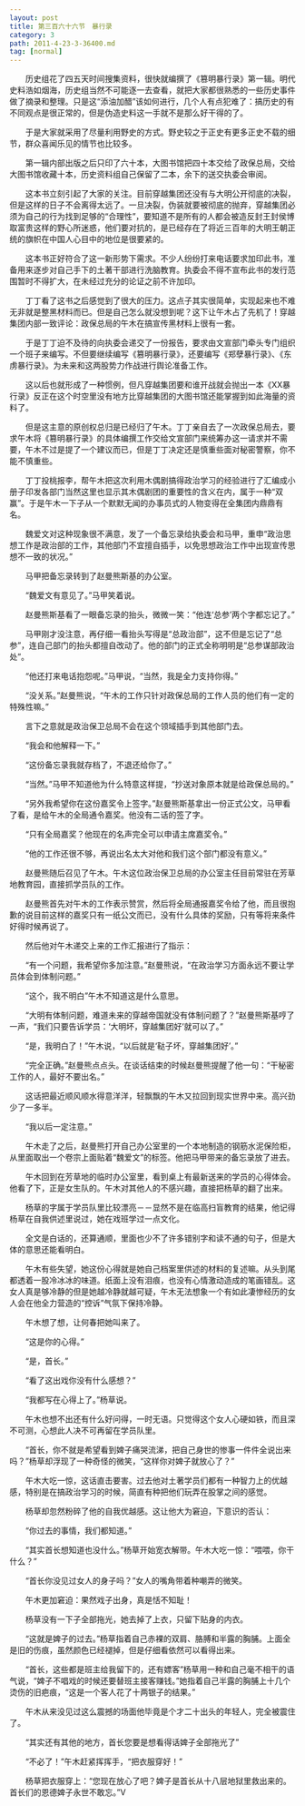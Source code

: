 ```yaml
---
layout: post
title: 第三百六十六节　暴行录
category: 3
path: 2011-4-23-3-36400.md
tag: [normal]
---
```


　　历史组花了四五天时间搜集资料，很快就编撰了《篡明暴行录》第一辑。明代史料浩如烟海，历史组当然不可能逐一去查看，就把大家都很熟悉的一些历史事件做了摘录和整理。只是这“添油加醋”该如何进行，几个人有点犯难了：搞历史的有不同观点是很正常的，但是伪造史料这一手就不是那么好干得的了。

　　于是大家就采用了尽量利用野史的方式。野史较之于正史有更多正史不载的细节，群众喜闻乐见的情节也比较多。

　　第一辑内部出版之后只印了六十本，大图书馆把四十本交给了政保总局，交给大图书馆收藏十本，历史资料组自己保留了二本，余下的送交执委会审阅。

　　这本书立刻引起了大家的关注。目前穿越集团还没有与大明公开彻底的决裂，但是这样的日子不会离得太远了。一旦决裂，伪装就要被彻底的抛弃，穿越集团必须为自己的行为找到足够的“合理性”，要知道不是所有的人都会被造反封王封侯博取富贵这样的野心所迷惑，他们要对抗的，是已经存在了将近三百年的大明王朝正统的旗帜在中国人心目中的地位是很要紧的。

　　这本书正好符合了这一新形势下需求。不少人纷纷打来电话要求加印此书，准备用来逐步对自己手下的土著干部进行洗脑教育。执委会不得不宣布此书的发行范围暂时不得扩大，在未经过充分的论证之前不许加印。

　　丁丁看了这书之后感觉到了很大的压力。这点子其实很简单，实现起来也不难无非就是整黑材料而已。但是自己怎么就没想到呢？这下让午木占了先机了！穿越集团内部一致评论：政保总局的午木在搞宣传黑材料上很有一套。

　　于是丁丁迫不及待的向执委会递交了一份报告，要求由文宣部门牵头专门组织一个班子来编写。不但要继续编写《篡明暴行录》，还要编写《郑孽暴行录》、《东虏暴行录》。为未来和这两股势力作战进行舆论准备工作。

　　这以后也就形成了一种惯例，但凡穿越集团要和谁开战就会抛出一本《XX暴行录》反正在这个时空里没有地方比穿越集团的大图书馆还能掌握到如此海量的资料了。

　　但是这主意的原创权总归是已经归了午木。丁丁亲自去了一次政保总局去，要求午木将《篡明暴行录》的具体编撰工作交给文宣部门来统筹办这一请求并不需要，午木不过是提了一个建议而已，但是丁丁决定还是慎重些面对秘密警察，你不能不慎重些。

　　丁丁投桃报李，帮午木把这次利用木偶剧搞得政治学习的经验进行了汇编成小册子印发各部门当然这里也显示其木偶剧团的重要性的含义在内，属于一种“双赢”。于是午木一下子从一个默默无闻的办事员式的人物变得在全集团内鼎鼎有名。

　　魏爱文对这种现象很不满意，发了一个备忘录给执委会和马甲，重申“政治思想工作是政治部的工作，其他部门不宜擅自插手，以免思想政治工作中出现宣传思想不一致的状况。”

　　马甲把备忘录转到了赵曼熊斯基的办公室。

　　“魏爱文有意见了。”马甲笑着说。

　　赵曼熊斯基看了一眼备忘录的抬头，微微一笑：“他连‘总参’两个字都忘记了。”

　　马甲刚才没注意，再仔细一看抬头写得是“总政治部”，这不但是忘记了“总参”，连自己部门的抬头都擅自改动了。他的部门的正式全称明明是“总参谋部政治处”。

　　“他还打来电话抱怨呢。”马甲说，“当然，我是全力支持你得。”

　　“没关系。”赵曼熊说，“午木的工作只针对政保总局的工作人员的他们有一定的特殊性嘛。”

　　言下之意就是政治保卫总局不会在这个领域插手到其他部门去。

　　“我会和他解释一下。”

　　“这份备忘录我就存档了，不退还给你了。”

　　“当然。”马甲不知道他为什么特意这样提，“抄送对象原本就是给政保总局的。”

　　“另外我希望你在这份嘉奖令上签字。”赵曼熊斯基拿出一份正式公文，马甲看了看，是给午木的全局通令嘉奖。他没有二话的签了字。

　　“只有全局嘉奖？他现在的名声完全可以申请主席嘉奖令。”

　　“他的工作还很不够，再说出名太大对他和我们这个部门都没有意义。”

　　赵曼熊随后召见了午木。午木这位政治保卫总局的办公室主任目前常驻在芳草地教育园，直接抓学员队的工作。

　　赵曼熊首先对午木的工作表示赞赏，然后将全局通报嘉奖令给了他，而且很抱歉的说目前这样的嘉奖只有一纸公文而已，没有什么具体的奖励，只有等将来条件好得时候再说了。

　　然后他对午木递交上来的工作汇报进行了指示：

　　“有一个问题，我希望你多加注意。”赵曼熊说，“在政治学习方面永远不要让学员体会到体制问题。”

　　“这个，我不明白”午木不知道这是什么意思。

　　“大明有体制问题，难道未来的穿越帝国就没有体制问题了？”赵曼熊斯基哼了一声，“我们只要告诉学员：‘大明坏，穿越集团好’就可以了。”

　　“是，我明白了！”午木说，“以后就是‘鞑子坏，穿越集团好’。”

　　“完全正确。”赵曼熊点点头。在谈话结束的时候赵曼熊提醒了他一句：“干秘密工作的人，最好不要出名。”

　　这话把最近顺风顺水得意洋洋，轻飘飘的午木又拉回到现实世界中来。高兴劲少了一多半。

　　“我以后一定注意。”

　　午木走了之后，赵曼熊打开自己办公室里的一个本地制造的钢筋水泥保险柜，从里面取出一个卷宗上面贴着“魏爱文”的标签。他把马甲带来的备忘录放了进去。

　　午木回到在芳草地的临时办公室里，看到桌上有最新送来的学员的心得体会。他看了下，正是女生队的。午木对其他人的不感兴趣，直接把杨草的翻了出来。

　　杨草的字属于学员队里比较漂亮－－显然不是在临高扫盲教育的结果，他记得杨草在自我供述里说过，她在戏班学过一点文化。

　　全文是白话的，还算通顺，里面也少不了许多错别字和读不通的句子，但是大体的意思还能看明白。

　　午木有些失望，她这份心得就是她自己档案里供述的材料的复述嘛。从头到尾都透着一股冷冰冰的味道。纸面上没有泪痕，也没有心情激动造成的笔画错乱。这女人真是够冷静的但是她越冷静就越可疑，午木无法想象一个有如此凄惨经历的女人会在他全力营造的“控诉”气氛下保持冷静。

　　午木想了想，让何春把她叫来了。

　　“这是你的心得。”

　　“是，首长。”

　　“看了这出戏你没有什么感想？”

　　“我都写在心得上了。”杨草说。

　　午木也想不出还有什么好问得，一时无语。只觉得这个女人心硬如铁，而且深不可测，心想此人决不可再留在学员队里。

　　“首长，你不就是希望看到婢子痛哭流涕，把自己身世的惨事一件件全说出来吗？”杨草却浮现了一种奇怪的微笑，“这样你对婢子就放心了？”

　　午木大吃一惊，这话直击要害。过去他对土著学员们都有一种智力上的优越感，特别是在搞政治学习的时候，简直有种把他们玩弄在股掌之间的感觉。

　　杨草却忽然粉碎了他的自我优越感。这让他大为窘迫，下意识的否认：

　　“你过去的事情，我们都知道。”

　　“其实首长想知道也没什么。”杨草开始宽衣解带。午木大吃一惊：“喂喂，你干什么？”

　　“首长你没见过女人的身子吗？”女人的嘴角带着种嘲弄的微笑。

　　午木更加窘迫：果然戏子出身，真是恬不知耻！

　　杨草没有一下子全部拖光，她去掉了上衣，只留下贴身的内衣。

　　“这就是婢子的过去。”杨草指着自己赤裸的双肩、胳膊和半露的胸脯。上面全是旧的伤痕，虽然颜色已经褪掉，但是仔细看依然可以看得出来。

　　“首长，这些都是班主给我留下的，还有嫖客”杨草用一种和自己毫不相干的语气说，“婢子不唱戏的时候还要替班主接客赚钱。”她指着自己半露的胸脯上十几个烫伤的旧疤痕，“这是一个客人花了十两银子的结果。”

　　午木从来没见过这么震撼的场面他毕竟是个才二十出头的年轻人，完全被震住了。

　　“其实还有其他的地方，首长您要是想看得话婢子全部拖光了”

　　“不必了！”午木赶紧挥挥手，“把衣服穿好！”

　　杨草把衣服穿上：“您现在放心了吧？婢子是首长从十八层地狱里救出来的。首长们的恩德婢子永世不敢忘。”V